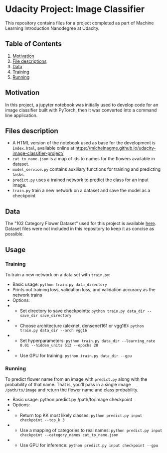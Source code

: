 # Udacity Project: Image Classifier

This repository contains files for a project completed as part of Machine Learning Introduction Nanodegree at Udacity.

## Table of Contents

1. [Motivation](#motivation)
2. [File descriptions](#files)
3. [Data](#data)
4. [Training](#train)
5. [Running](#run)

## Motivation <a name="motivation"></a>

In this project, a jupyter notebook was initially used to develop code for an image classifier built with PyTorch, then it was converted into a command line application.

## Files description <a name="files"></a>

* A HTML version of the notebook used as base for the development is `index.html`, available online at https://michelnagme.github.io/udacity-image-classifier-project/
* `cat_to_name.json` is a map of ids to names for the flowers available in dataset.
* `model_service.py` contains auxiliary functions for training and predicting tasks.
* `predict.py` uses a trained network to predict the class for an input image.
* `train.py` train a new network on a dataset and save the model as a checkpoint

## Data <a name="data"></a>

The "102 Category Flower Dataset" used for this project is available [here](http://www.robots.ox.ac.uk/~vgg/data/flowers/102/index.html). Dataset files were not included in this repository to keep it as concise as possible.

## Usage

### Training <a name="train"></a>

To train a new network on a data set with `train.py`:

* Basic usage: `python train.py data_directory`
* Prints out training loss, validation loss, and validation accuracy as the network trains
* Options:
* * Set directory to save checkpoints: `python train.py data_dir --save_dir save_directory`
* * Choose architecture (alexnet, densenet161 or vgg16): `python train.py data_dir --arch vgg16`
* * Set hyperparameters: `python train.py data_dir --learning_rate 0.01 --hidden_units 512 --epochs 20`
* * Use GPU for training: `python train.py data_dir --gpu`

### Running <a name="run"></a>

To predict flower name from an image with `predict.py` along with the probability of that name. That is, you'll pass in a single image `/path/to/image` and return the flower name and class probability.

* Basic usage: python predict.py /path/to/image checkpoint
* Options:
* * Return top KK most likely classes: `python predict.py input checkpoint --top_k 3`
* * Use a mapping of categories to real names: `python predict.py input checkpoint --category_names cat_to_name.json`
* * Use GPU for inference: `python predict.py input checkpoint --gpu`
